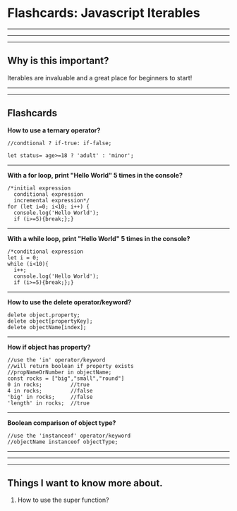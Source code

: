 # Flashcards: Javascript Iterables

___
___
___

## **Why is this important?**
Iterables are invaluable and a great place for beginners to start!

___
___

## Flashcards

**How to use a ternary operator?**

```
//condtional ? if-true: if-false;

let status= age>=18 ? 'adult' : 'minor';
```
___

**With a for loop, print "Hello World" 5 times in the console?**

```
/*initial expression
  conditional expression
  incremental expression*/
for (let i=0; i<10; i++) {
  console.log('Hello World');
  if (i>=5){break;};}
```
___

**With a while loop, print "Hello World" 5 times in the console?**

```
/*conditional expression
let i = 0;
while (i<10){
  i++;
  console.log('Hello World');
  if (i>=5){break;};}
```

---

**How to use the delete operator/keyword?**

```
delete object.property;
delete object[propertyKey];
delete objectName[index];
```

---

**How if object has property?**

```
//use the 'in' operator/keyword
//will return boolean if property exists
//propNameOrNumber in objectName;
const rocks = ["big","small","round"]
0 in rocks;			//true
4 in rocks;			//false
'big' in rocks;		//false
'length' in rocks;	//true
```

---

**Boolean comparison of object type?**

```
//use the 'instanceof' operator/keyword
//objectName instanceof objectType;
```

___
___
___

## Things I want to know more about.

1. How to use the super function?